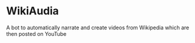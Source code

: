 # WikiAudia
A bot to automatically narrate and create videos from Wikipedia which are then posted on YouTube
